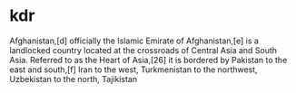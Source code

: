 # kdr
Afghanistan,[d] officially the Islamic Emirate of Afghanistan,[e] is a landlocked country located at the crossroads of Central Asia and South Asia. Referred to as the Heart of Asia,[26] it is bordered by Pakistan to the east and south,[f] Iran to the west, Turkmenistan to the northwest, Uzbekistan to the north, Tajikistan
